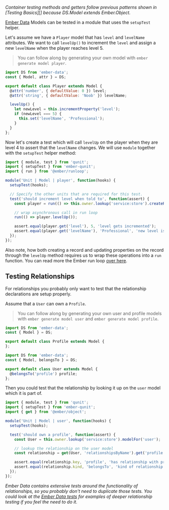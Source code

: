 _Container testing methods and getters follow previous patterns shown
in [Testing Basics][] because DS.Model extends Ember.Object._

[Ember Data](https://github.com/emberjs/data) Models can be tested in a module that uses the `setupTest` helper.

Let's assume we have a `Player` model that has `level` and `levelName`
attributes. We want to call `levelUp()` to increment the `level` and assign a
new `levelName` when the player reaches level 5.

> You can follow along by generating your own model with `ember generate
> model player`.

```javascript {data-filename=app/models/player.js}
import DS from 'ember-data';
const { Model, attr } = DS;

export default class Player extends Model {
  @attr('number', { defaultValue: 0 }) level;
  @attr('string', { defaultValue: 'Noob' }) levelName;

  levelUp() {
    let newLevel = this.incrementProperty('level');
    if (newLevel === 5) {
      this.set('levelName', 'Professional');
    }
  }
};
```

Now let's create a test which will call `levelUp` on the player when they are
level 4 to assert that the `levelName` changes. We will use `module` together with the `setupTest` helper method:

```javascript {data-filename=tests/unit/models/player-test.js}
import { module, test } from 'qunit';
import { setupTest } from 'ember-qunit';
import { run } from '@ember/runloop';

module('Unit | Model | player', function(hooks) {
  setupTest(hooks);

  // Specify the other units that are required for this test.
  test('should increment level when told to', function(assert) {
    const player = run(() => this.owner.lookup('service:store').createRecord('player'));

    // wrap asynchronous call in run loop
    run(() => player.levelUp());

    assert.equal(player.get('level'), 5, 'level gets incremented');
    assert.equal(player.get('levelName'), 'Professional', 'new level is called professional');
  });
});
```

Also note, how both creating a record and updating properties on the record through the `levelUp` method requires
us to wrap these operations into a `run` function. You can read more the Ember run loop [over here](../../applications/run-loop/).

## Testing Relationships

For relationships you probably only want to test that the relationship
declarations are setup properly.

Assume that a `User` can own a `Profile`.

> You can follow along by generating your own user and profile models with `ember
> generate model user` and `ember generate model profile`.

```javascript {data-filename=app/models/profile.js}
import DS from 'ember-data';
const { Model } = DS;

export default class Profile extends Model {
};
```

```javascript {data-filename=app/models/user.js}
import DS from 'ember-data';
const { Model, belongsTo } = DS;

export default class User extends Model {
  @belongsTo('profile') profile;
};
```

Then you could test that the relationship by looking it up on the `user` model which it is part of.

```javascript {data-filename=tests/unit/models/user-test.js}
import { module, test } from 'qunit';
import { setupTest } from 'ember-qunit';
import { get } from '@ember/object';

module('Unit | Model | user', function(hooks) {
  setupTest(hooks);

  test('should own a profile', function(assert) {
    const User = this.owner.lookup('service:store').modelFor('user');

    // lookup the relationship on the user model
    const relationship = get(User, 'relationshipsByName').get('profile');

    assert.equal(relationship.key, 'profile', 'has relationship with profile');
    assert.equal(relationship.kind, 'belongsTo', 'kind of relationship is belongsTo');
  });
});
```

_Ember Data contains extensive tests around the functionality of
relationships, so you probably don't need to duplicate those tests.  You could
look at the [Ember Data tests](https://github.com/emberjs/data/tree/master/packages/-ember-data/tests) for examples of deeper relationship testing if you
feel the need to do it._
